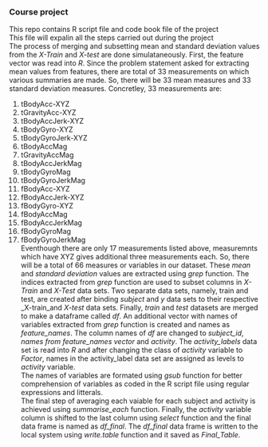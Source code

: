 ### Course project
This repo contains R script file and code book file of the project  
This file will expalin all the steps carried out during the project  
The process of merging and subsetting mean and standard deviation values from the _X-Train_ and _X-test_ are done simulataneously. First, the feature vector was read into _R_. Since the problem statement asked for extracting mean values from features, there are total of 33 measurements on which various summaries are made. So, there will be 33 mean measures and 33 standard deviation measures. Concretley, 33 measurements are:  
1. tBodyAcc-XYZ
2. tGravityAcc-XYZ
3. tBodyAccJerk-XYZ
4. tBodyGyro-XYZ
5. tBodyGyroJerk-XYZ
6. tBodyAccMag
7. tGravityAccMag
8. tBodyAccJerkMag
9. tBodyGyroMag
10. tBodyGyroJerkMag
11. fBodyAcc-XYZ
12. fBodyAccJerk-XYZ
13. fBodyGyro-XYZ
14. fBodyAccMag
15. fBodyAccJerkMag
16. fBodyGyroMag
17. fBodyGyroJerkMag  
Eventhough there are only 17 measurements listed above, measuremnts which have XYZ gives additional three measurements each. So, there will be a total of 66 measures or variables in our dataset. These *mean* and *standard deviation* values are extracted using _grep_ function. The indices extracted from _grep_ function are used to subset columns in _X-Train_ and _X-Test_ data sets. Two separate data sets, namely, train and test, are created after binding _subject_ and _y_ data sets to their respective _X-train_and _X-test_ data sets. Finally, _train_ and _test_ datasets are merged to make a dataframe called *_df_*. An additional vector with names of variables extracted from _grep_ function is created and names as _feature_names_. The column names of _df_ are changed to *subject_id*, *names from feature_names vector* and *activity*.
The _activity_labels_ data set is read into _R_ and after changing the class of _activity_ variable to _Factor_, names in the activity_label data set are assigned as levels to _activity_ variable.  
The names of variables are formated using _gsub_ function for better comprehension of variables as coded in the R script file using regular expressions and litterals.  
The final step of averaging each vaiable for each subject and activity is achieved using _summarise_each_ function. Finally, the _activity_ variable column is shifted to the last column using _select_ function and the final data frame is named as *df_final*. The *df_final* data frame is written to the local system using _write.table_ function and it saved as *Final_Table*.
